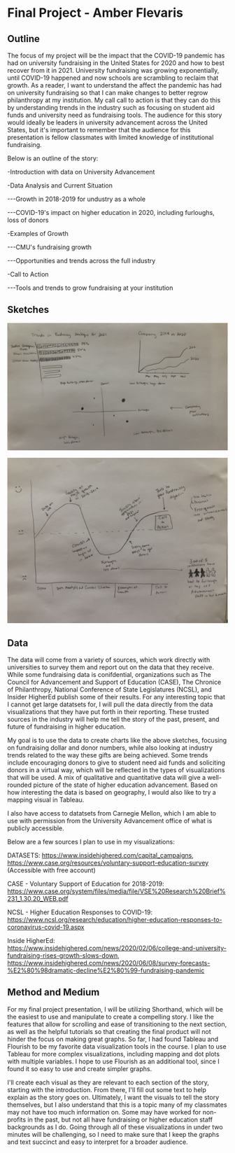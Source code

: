 # Final Project - Amber Flevaris

## Outline

The focus of my project will be the impact that the COVID-19 pandemic has had on university fundraising in the United States for 2020 and how to best recover from it in 2021. University fundraising was growing exponentially, until COVID-19 happened and now schools are scrambling to reclaim that growth. As a reader, I want to understand the affect the pandemic has had on university fundraising so that I can make changes to better regrow philanthropy at my institution. My call call to action is that they can do this by understanding trends in the industry such as focusing on student aid funds and university need as fundraising tools. The audience for this story would ideally be leaders in university advancement across the United States, but it's important to remember that the audience for this presentation is fellow classmates with limited knowledge of institutional fundraising. 


Below is an outline of the story:

-Introduction with data on University Advancement




-Data Analysis and Current Situation

---Growth in 2018-2019 for undustry as a whole

---COVID-19's impact on higher education in 2020, including furloughs, loss of donors 




-Examples of Growth 

---CMU's fundraising growth

---Opportunities and trends across the full industry




-Call to Action 

---Tools and trends to grow fundraising at your institution 

## Sketches
 ![Sketch 1](IMG_5539.jpg)
 
 
 ![Sketch 2](IMG_5540.jpg)
 
 
## Data

The data will come from a variety of sources, which work directly with universities to survey them and report out on the data that they receive. While some fundraising data is conifdential, organizations such as The Council for Advancement and Support of Education (CASE), The Chronice of Philanthropy, National Conference of State Legislatures (NCSL), and Insider HigherEd publish some of their results. For any interesting topic that I cannot get large datatsets for, I will pull the data directly from the data visualizations that they have put forth in their reporting. These trusted sources in the industry will help me tell the story of the past, present, and future of fundraising in higher education. 

My goal is to use the data to create charts like the above sketches, focusing on fundraising dollar and donor numbers, while also looking at industry trends related to the way these gifts are being achieved. Some trends include encouraging donors to give to student need aid funds and soliciting donors in a virtual way, which will be reflected in the types of visualizations that will be used. A mix of qualitative and quantitative data will give a well-rounded picture of the state of higher education advancement. Based on how interesting the data is based on geography, I would also like to try a mapping visual in Tableau. 


I also have access to datatsets from Carnegie Mellon, which I am able to use with permission from the University Advancement office of what is publicly accessible. 



Below are a few sources I plan to use in my visualizations: 

DATASETS: https://www.insidehighered.com/capital_campaigns, https://www.case.org/resources/voluntary-support-education-survey (Accessible with free account) 

CASE - Voluntary Support of Education for 2018-2019: https://www.case.org/system/files/media/file/VSE%20Research%20Brief%231_1.30.20_WEB.pdf

NCSL - Higher Education Responses to COVID-19: https://www.ncsl.org/research/education/higher-education-responses-to-coronavirus-covid-19.aspx

Inside HigherEd: https://www.insidehighered.com/news/2020/02/06/college-and-university-fundraising-rises-growth-slows-down, https://www.insidehighered.com/news/2020/06/08/survey-forecasts-%E2%80%98dramatic-decline%E2%80%99-fundraising-pandemic




## Method and Medium

For my final project presentation, I will be utilizing Shorthand, which will be the easiest to use and manipulate to create a compelling story. I like the features that allow for scrolling and ease of transitioning to the next section, as well as the helpful tutorials so that creating the final product will not hinder the focus on making great graphs. So far, I had found Tableau and Flourish to be my favorite data visualization tools in the course. I plan to use Tableau for more complex visualizations, including mapping and dot plots with multiple variables. I hope to use Flourish as an additional tool, since I found it so easy to use and create simpler graphs. 

I'll create each visual as they are relevant to each section of the story, starting with the introduction. From there, I'll fill out some text to help explain as the story goes on. Ultimately, I want the visuals to tell the story themselves, but I also understand that this is a topic many of my classmates may not have too much information on. Some may have worked for non-profits in the past, but not all have fundraising or higher education staff backgrounds as I do. Going through all of these visualizations in under two minutes will be challenging, so I need to make sure that I keep the graphs and text succinct and easy to interpret for a broader audience.  


